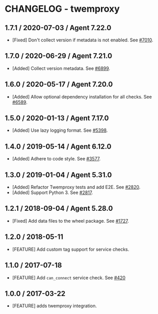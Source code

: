 # CHANGELOG - twemproxy

## 1.7.1 / 2020-07-03 / Agent 7.22.0

* [Fixed] Don't collect version if metadata is not enabled. See [#7010](https://github.com/DataDog/integrations-core/pull/7010).

## 1.7.0 / 2020-06-29 / Agent 7.21.0

* [Added] Collect version metadata. See [#6899](https://github.com/DataDog/integrations-core/pull/6899).

## 1.6.0 / 2020-05-17 / Agent 7.20.0

* [Added] Allow optional dependency installation for all checks. See [#6589](https://github.com/DataDog/integrations-core/pull/6589).

## 1.5.0 / 2020-01-13 / Agent 7.17.0

* [Added] Use lazy logging format. See [#5398](https://github.com/DataDog/integrations-core/pull/5398).

## 1.4.0 / 2019-05-14 / Agent 6.12.0

* [Added] Adhere to code style. See [#3577](https://github.com/DataDog/integrations-core/pull/3577).

## 1.3.0 / 2019-01-04 / Agent 5.31.0

* [Added] Refactor Twemproxy tests and add E2E. See [#2820][1].
* [Added] Support Python 3. See [#2817][2].

## 1.2.1 / 2018-09-04 / Agent 5.28.0

* [Fixed] Add data files to the wheel package. See [#1727][3].

## 1.2.0 / 2018-05-11

* [FEATURE] Add custom tag support for service checks.

## 1.1.0 / 2017-07-18

* [FEATURE] Add `can_connect` service check. See [#420][4]

## 1.0.0 / 2017-03-22

* [FEATURE] adds twemproxy integration.

<!--- The following link definition list is generated by PimpMyChangelog --->
[1]: https://github.com/DataDog/integrations-core/pull/2820
[2]: https://github.com/DataDog/integrations-core/pull/2817
[3]: https://github.com/DataDog/integrations-core/pull/1727
[4]: https://github.com/DataDog/integrations-core/issues/420
